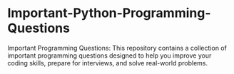 # Important-Python-Programming-Questions
Important Programming Questions: This repository contains a collection of important programming questions designed to help you improve your coding skills, prepare for interviews, and solve real-world problems.
